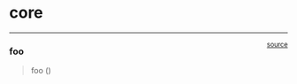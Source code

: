 # core


<!-- WARNING: THIS FILE WAS AUTOGENERATED! DO NOT EDIT! -->

------------------------------------------------------------------------

<a
href="https://github.com/marcusinthesky/nbdev_brand/blob/main/nbdev_brand/core.py#L9"
target="_blank" style="float:right; font-size:smaller">source</a>

### foo

>  foo ()
